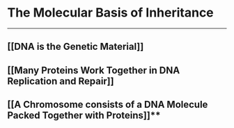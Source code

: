 # The Molecular Basis of Inheritance
---
## [[DNA is the Genetic Material]]
## [[Many Proteins Work Together in DNA Replication and Repair]]
## [[A Chromosome consists of a DNA Molecule Packed Together with Proteins]]**